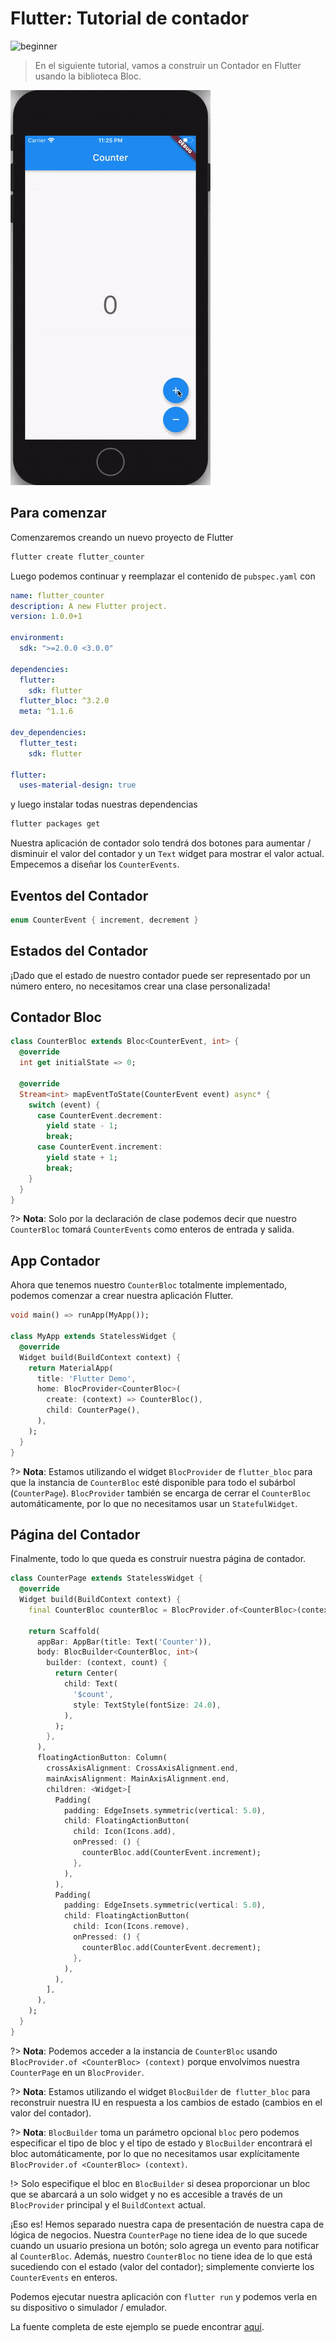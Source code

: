 # Flutter: Tutorial de contador

![beginner](https://img.shields.io/badge/nivel-principiante-green)

> En el siguiente tutorial, vamos a construir un Contador en Flutter usando la biblioteca Bloc.

![demo](../assets/gifs/flutter_counter.gif)

## Para comenzar

Comenzaremos creando un nuevo proyecto de Flutter

```bash
flutter create flutter_counter
```

Luego podemos continuar y reemplazar el contenido de `pubspec.yaml` con

```yaml
name: flutter_counter
description: A new Flutter project.
version: 1.0.0+1

environment:
  sdk: ">=2.0.0 <3.0.0"

dependencies:
  flutter:
    sdk: flutter
  flutter_bloc: ^3.2.0
  meta: ^1.1.6

dev_dependencies:
  flutter_test:
    sdk: flutter

flutter:
  uses-material-design: true
```

y luego instalar todas nuestras dependencias

```bash
flutter packages get
```

Nuestra aplicación de contador solo tendrá dos botones para aumentar / disminuir el valor del contador y un `Text` widget para mostrar el valor actual. Empecemos a diseñar los `CounterEvents`.

## Eventos del Contador

```dart
enum CounterEvent { increment, decrement }
```

## Estados del Contador

¡Dado que el estado de nuestro contador puede ser representado por un número entero, no necesitamos crear una clase personalizada!

## Contador Bloc

```dart
class CounterBloc extends Bloc<CounterEvent, int> {
  @override
  int get initialState => 0;

  @override
  Stream<int> mapEventToState(CounterEvent event) async* {
    switch (event) {
      case CounterEvent.decrement:
        yield state - 1;
        break;
      case CounterEvent.increment:
        yield state + 1;
        break;
    }
  }
}
```

?> **Nota**: Solo por la declaración de clase podemos decir que nuestro `CounterBloc` tomará `CounterEvents` como enteros de entrada y salida.

## App Contador

Ahora que tenemos nuestro `CounterBloc` totalmente implementado, podemos comenzar a crear nuestra aplicación Flutter.

```dart
void main() => runApp(MyApp());

class MyApp extends StatelessWidget {
  @override
  Widget build(BuildContext context) {
    return MaterialApp(
      title: 'Flutter Demo',
      home: BlocProvider<CounterBloc>(
        create: (context) => CounterBloc(),
        child: CounterPage(),
      ),
    );
  }
}
```

?> **Nota**: Estamos utilizando el widget `BlocProvider` de `flutter_bloc` para que la instancia de `CounterBloc` esté disponible para todo el subárbol (`CounterPage`). `BlocProvider` también se encarga de cerrar el `CounterBloc` automáticamente, por lo que no necesitamos usar un `StatefulWidget`.

## Página del Contador

Finalmente, todo lo que queda es construir nuestra página de contador.

```dart
class CounterPage extends StatelessWidget {
  @override
  Widget build(BuildContext context) {
    final CounterBloc counterBloc = BlocProvider.of<CounterBloc>(context);

    return Scaffold(
      appBar: AppBar(title: Text('Counter')),
      body: BlocBuilder<CounterBloc, int>(
        builder: (context, count) {
          return Center(
            child: Text(
              '$count',
              style: TextStyle(fontSize: 24.0),
            ),
          );
        },
      ),
      floatingActionButton: Column(
        crossAxisAlignment: CrossAxisAlignment.end,
        mainAxisAlignment: MainAxisAlignment.end,
        children: <Widget>[
          Padding(
            padding: EdgeInsets.symmetric(vertical: 5.0),
            child: FloatingActionButton(
              child: Icon(Icons.add),
              onPressed: () {
                counterBloc.add(CounterEvent.increment);
              },
            ),
          ),
          Padding(
            padding: EdgeInsets.symmetric(vertical: 5.0),
            child: FloatingActionButton(
              child: Icon(Icons.remove),
              onPressed: () {
                counterBloc.add(CounterEvent.decrement);
              },
            ),
          ),
        ],
      ),
    );
  }
}
```

?> **Nota**: Podemos acceder a la instancia de `CounterBloc` usando` BlocProvider.of <CounterBloc> (context)` porque envolvimos nuestra `CounterPage` en un `BlocProvider`.

?> **Nota**: Estamos utilizando el widget `BlocBuilder` de` flutter_bloc` para reconstruir nuestra IU en respuesta a los cambios de estado (cambios en el valor del contador).

?> **Nota**: `BlocBuilder` toma un parámetro opcional `bloc` pero podemos especificar el tipo de bloc y el tipo de estado y `BlocBuilder` encontrará el bloc automáticamente, por lo que no necesitamos usar explícitamente `BlocProvider.of <CounterBloc> (context)`.

!> Solo especifique el bloc en `BlocBuilder` si desea proporcionar un bloc que se abarcará a un solo widget y no es accesible a través de un `BlocProvider` principal y el `BuildContext` actual.

¡Eso es! Hemos separado nuestra capa de presentación de nuestra capa de lógica de negocios. Nuestra `CounterPage` no tiene idea de lo que sucede cuando un usuario presiona un botón; solo agrega un evento para notificar al `CounterBloc`. Además, nuestro `CounterBloc` no tiene idea de lo que está sucediendo con el estado (valor del contador); simplemente convierte los `CounterEvents` en enteros.

Podemos ejecutar nuestra aplicación con `flutter run` y podemos verla en su dispositivo o simulador / emulador.

La fuente completa de este ejemplo se puede encontrar [aquí](https://github.com/felangel/Bloc/tree/master/packages/flutter_bloc/example).
